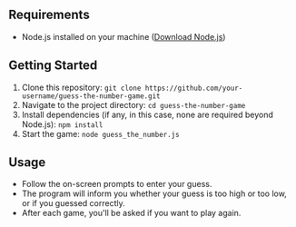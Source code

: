 ## Requirements
- Node.js installed on your machine ([Download Node.js](https://nodejs.org/))

## Getting Started
1. Clone this repository: `git clone https://github.com/your-username/guess-the-number-game.git`
2. Navigate to the project directory: `cd guess-the-number-game`
3. Install dependencies (if any, in this case, none are required beyond Node.js): `npm install`
4. Start the game: `node guess_the_number.js`

## Usage
- Follow the on-screen prompts to enter your guess.
- The program will inform you whether your guess is too high or too low, or if you guessed correctly.
- After each game, you'll be asked if you want to play again.
